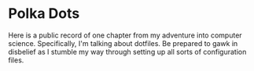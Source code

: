 # Polka Dots

Here is a public record of one chapter from my adventure into computer science. Specifically, I'm talking about dotfiles. Be prepared to gawk in disbelief as I stumble my way through setting up all sorts of configuration files.
